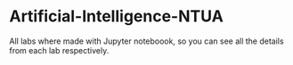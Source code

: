 # Artificial-Intelligence-NTUA

All labs where made with Jupyter noteboook, so you can see all the details from each lab respectively.
